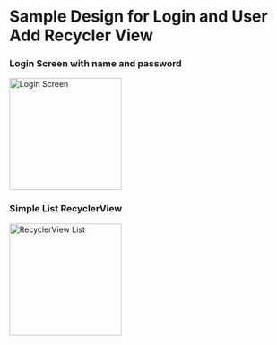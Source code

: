 # Sample Design for Login and User Add Recycler View
### Login Screen with name and password
<img src="https://m7madmagdy.github.io/pages/login.jpg" alt="Login Screen" style="width:200px;"/>

### Simple List RecyclerView
<img src="https://m7madmagdy.github.io/pages/list.jpg" alt="RecyclerView List" style="width:200px;"/>
